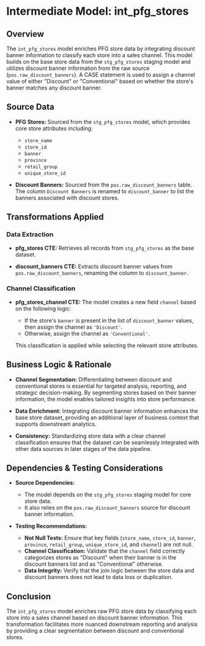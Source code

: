 # Intermediate Model: int_pfg_stores

## Overview
The `int_pfg_stores` model enriches PFG store data by integrating discount banner information to classify each store into a sales channel. This model builds on the base store data from the `stg_pfg_stores` staging model and utilizes discount banner information from the raw source (`pos.raw_discount_banners`). A CASE statement is used to assign a channel value of either "Discount" or "Conventional" based on whether the store's banner matches any discount banner.

## Source Data
- **PFG Stores:**
  Sourced from the `stg_pfg_stores` model, which provides core store attributes including:
  - `store_name`
  - `store_id`
  - `banner`
  - `province`
  - `retail_group`
  - `unique_store_id`

- **Discount Banners:**
  Sourced from the `pos.raw_discount_banners` table. The column `Discount Banners` is renamed to `discount_banner` to list the banners associated with discount stores.

## Transformations Applied
### Data Extraction
- **pfg_stores CTE:**
  Retrieves all records from `stg_pfg_stores` as the base dataset.

- **discount_banners CTE:**
  Extracts discount banner values from `pos.raw_discount_banners`, renaming the column to `discount_banner`.

### Channel Classification
- **pfg_stores_channel CTE:**
  The model creates a new field `channel` based on the following logic:
  - If the store's `banner` is present in the list of `discount_banner` values, then assign the channel as `'Discount'`.
  - Otherwise, assign the channel as `'Conventional'`.

  This classification is applied while selecting the relevant store attributes.

## Business Logic & Rationale
- **Channel Segmentation:**
  Differentiating between discount and conventional stores is essential for targeted analysis, reporting, and strategic decision-making. By segmenting stores based on their banner information, the model enables tailored insights into store performance.

- **Data Enrichment:**
  Integrating discount banner information enhances the base store dataset, providing an additional layer of business context that supports downstream analytics.

- **Consistency:**
  Standardizing store data with a clear channel classification ensures that the dataset can be seamlessly integrated with other data sources in later stages of the data pipeline.

## Dependencies & Testing Considerations
- **Source Dependencies:**
  - The model depends on the `stg_pfg_stores` staging model for core store data.
  - It also relies on the `pos.raw_discount_banners` source for discount banner information.

- **Testing Recommendations:**
  - **Not Null Tests:** Ensure that key fields (`store_name`, `store_id`, `banner`, `province`, `retail_group`, `unique_store_id`, and `channel`) are not null.
  - **Channel Classification:** Validate that the `channel` field correctly categorizes stores as "Discount" when their banner is in the discount banners list and as "Conventional" otherwise.
  - **Data Integrity:** Verify that the join logic between the store data and discount banners does not lead to data loss or duplication.

## Conclusion
The `int_pfg_stores` model enriches raw PFG store data by classifying each store into a sales channel based on discount banner information. This transformation facilitates more nuanced downstream reporting and analysis by providing a clear segmentation between discount and conventional stores.
